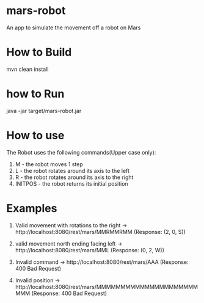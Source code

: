 # mars-robot
An app to simulate the movement off a robot on Mars

# How to Build
mvn clean install

# how to Run
java -jar target/mars-robot.jar

# How to use
The Robot uses the following commands(Upper case only): 
1. M - the robot moves 1 step
2. L - the robot rotates around its axis to the left
3. R - the robot rotates around its axis to the right
4. INITPOS - the robot returns its initial position

# Examples
1. Valid movement with rotations to the right -> http://localhost:8080/rest/mars/MMRMMRMM (Response: (2, 0, S))

2. valid movement north ending facing left -> http://localhost:8080/rest/mars/MML (Response: (0, 2, W))

3. Invalid command -> http://localhost:8080/rest/mars/AAA (Response: 400 Bad Request)

4. Invalid position -> http://localhost:8080/rest/mars/MMMMMMMMMMMMMMMMMMMMMMMM (Response: 400 Bad Request)
